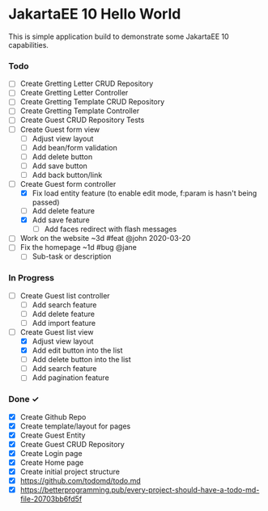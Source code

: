 # JakartaEE 10 Hello World

This is simple application build to demonstrate some JakartaEE 10 capabilities.

### Todo

- [ ] Create Gretting Letter CRUD Repository
- [ ] Create Gretting Letter Controller
- [ ] Create Gretting Template CRUD Repository
- [ ] Create Gretting Template Controller
- [ ] Create Guest CRUD Repository Tests
- [ ] Create Guest form view
  - [ ] Adjust view layout
  - [ ] Add bean/form validation
  - [ ] Add delete button
  - [ ] Add save button
  - [ ] Add back button/link
- [ ] Create Guest form controller
  - [X] Fix load entity feature (to enable edit mode, f:param is hasn't being passed)
  - [ ] Add delete feature
  - [X] Add save feature
    - [ ] Add faces redirect with flash messages
- [ ] Work on the website ~3d #feat @john 2020-03-20
- [ ] Fix the homepage ~1d #bug @jane
    - [ ] Sub-task or description

### In Progress

- [ ] Create Guest list controller
  - [ ] Add search feature
  - [ ] Add delete feature
  - [ ] Add import feature

- [ ] Create Guest list view
  - [X] Adjust view layout 
  - [X] Add edit button into the list 
  - [ ] Add delete button into the list 
  - [ ] Add search feature 
  - [ ] Add pagination feature 

### Done ✓

- [X] Create Github Repo
- [x] Create template/layout for pages
- [x] Create Guest Entity
- [x] Create Guest CRUD Repository
- [x] Create Login page
- [x] Create Home page
- [x] Create initial project structure 
- [x] https://github.com/todomd/todo.md
- [x] https://betterprogramming.pub/every-project-should-have-a-todo-md-file-20703bb6fd5f